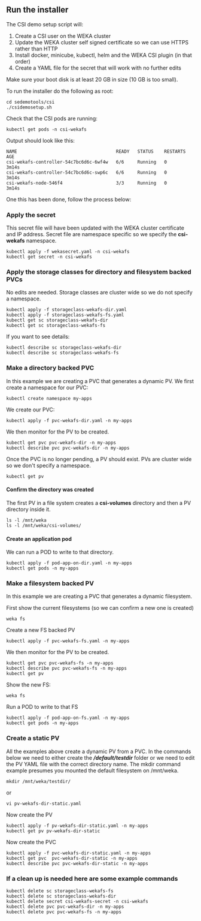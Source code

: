## Run the installer

The CSI demo setup script will:

1. Create a CSI user on the WEKA cluster
1. Update the WEKA cluster self signed certificate so we can use HTTPS rather than HTTP
1. Install docker, minicube, kubectl, helm and the WEKA CSI plugin (in that order)
1. Create a YAML file for the secret that will work with no further edits

Make sure your boot disk is at least 20 GB in size (10 GB is too small).

To run the installer do the following as root:

```
cd sedemotools/csi
./csidemosetup.sh
```
Check that the CSI pods are running:
```
kubectl get pods -n csi-wekafs
```
Output should look like this:
```
NAME                                     READY   STATUS    RESTARTS   AGE
csi-wekafs-controller-54c7bc6d6c-6wf4w   6/6     Running   0          3m14s
csi-wekafs-controller-54c7bc6d6c-swp6c   6/6     Running   0          3m14s
csi-wekafs-node-546f4                    3/3     Running   0          3m14s
```

One this has been done, follow the process below:

### Apply the secret
This secret file will have been updated with the WEKA cluster certificate and IP address.
Secret file are namespace specific so we specify the **csi-wekafs** namespace.
```
kubectl apply -f wekasecret.yaml -n csi-wekafs
kubectl get secret -n csi-wekafs
```
### Apply the storage classes for directory and filesystem backed PVCs
No edits are needed.  Storage classes are cluster wide so we do not specify a namespace.
```
kubectl apply -f storageclass-wekafs-dir.yaml
kubectl apply -f storageclass-wekafs-fs.yaml
kubectl get sc storageclass-wekafs-dir
kubectl get sc storageclass-wekafs-fs
```
If you want to see details:
```
kubectl describe sc storageclass-wekafs-dir
kubectl describe sc storageclass-wekafs-fs
```
### Make a directory backed PVC
In this example we are creating a PVC that generates a dynamic PV.   We first create a namespace for our PVC:
```
kubectl create namespace my-apps
```
We create our PVC:
```
kubectl apply -f pvc-wekafs-dir.yaml -n my-apps
```
We then monitor for the PV to be created. 
```
kubectl get pvc pvc-wekafs-dir -n my-apps
kubectl describe pvc pvc-wekafs-dir -n my-apps
```
Once the PVC is no longer pending, a PV should exist.   PVs are cluster wide so we don't specify a namespace.
```
kubectl get pv
```
#### Confirm the directory was created
The first PV in a file system creates a **csi-volumes** directory and then a PV directory inside it.
```
ls -l /mnt/weka
ls -l /mnt/weka/csi-volumes/
```
#### Create an application pod
We can run a POD to write to that directory.
```
kubectl apply -f pod-app-on-dir.yaml -n my-apps
kubectl get pods -n my-apps
```
### Make a filesystem backed PV
In this example we are creating a PVC that generates a dynamic filesystem.   

First show the current filesystems (so we can confirm a new one is created)
```
weka fs
```
Create a new FS backed PV
```
kubectl apply -f pvc-wekafs-fs.yaml -n my-apps
```
We then monitor for the PV to be created. 
```
kubectl get pvc pvc-wekafs-fs -n my-apps
kubectl describe pvc pvc-wekafs-fs -n my-apps
kubectl get pv
```
Show the new FS:
```
weka fs
```
Run a POD to write to that FS
```
kubectl apply -f pod-app-on-fs.yaml -n my-apps
kubectl get pods -n my-apps
```

### Create a static PV
All the examples above create a dynamic PV from a PVC.   In the commands below we need to either create the ***/default/testdir*** folder or we need to edit the PV YAML file with the correct directory name.  The mkdir command example presumes you mounted the default filesystem on /mnt/weka.
```
mkdir /mnt/weka/testdir/
```
or
```
vi pv-wekafs-dir-static.yaml
```
Now create the PV
```
kubectl apply -f pv-wekafs-dir-static.yaml -n my-apps
kubectl get pv pv-wekafs-dir-static
```
Now create the PVC
```
kubectl apply -f pvc-wekafs-dir-static.yaml -n my-apps
kubectl get pvc  pvc-wekafs-dir-static -n my-apps
kubectl describe pvc pvc-wekafs-dir-static -n my-apps
```

### If a clean up is needed here are some example commands
```
kubectl delete sc storageclass-wekafs-fs 
kubectl delete sc storageclass-wekafs-dir 
kubectl delete secret csi-wekafs-secret -n csi-wekafs
kubectl delete pvc pvc-wekafs-dir -n my-apps
kubectl delete pvc pvc-wekafs-fs -n my-apps
```
